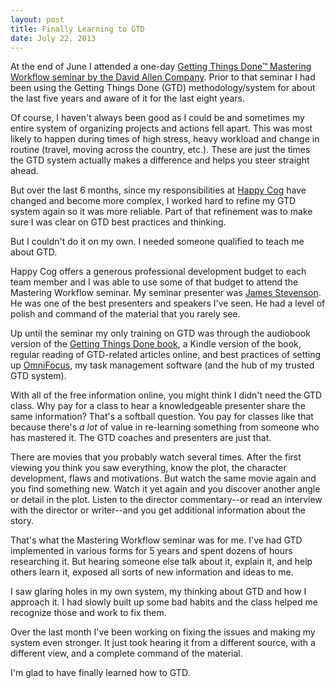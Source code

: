 ```yaml
---
layout: post
title: Finally Learning to GTD
date: July 22, 2013
--- 
```


At the end of June I attended a one-day [Getting Things Done&trade; Mastering Workflow seminar by the David Allen Company](http://www.davidco.com/individuals/public-seminars/mastering-workflow). Prior to that seminar I had been using the Getting Things Done (GTD) methodology/system for about the last five years and aware of it for the last eight years.

Of course, I haven't always been good as I could be and sometimes my entire system of organizing projects and actions fell apart. This was most likely to happen during times of high stress, heavy workload and change in routine (travel, moving across the country, etc.). These are just the times the GTD system actually makes a difference and helps you steer straight ahead.

But over the last 6 months, since my responsibilities at [Happy Cog](http://happycog.com) have changed and become more complex, I worked hard to refine my GTD system again so it was more reliable. Part of that refinement was to make sure I was clear on GTD best practices and thinking.

But I couldn't do it on my own. I needed someone qualified to teach me about GTD. 

Happy Cog offers a generous professional development budget to each team member and I was able to use some of that budget to attend the Mastering Workflow seminar. My seminar presenter was [James Stevenson](http://www.davidco.com/presenters-coaches). He was one of the best presenters and speakers I've seen. He had a level of polish and command of the material that you rarely see.

Up until the seminar my only training on GTD was through the audiobook version of the [Getting Things Done book](http://www.amazon.com/Getting-Things-Done-Stress-Free-Productivity/dp/0142000280), a Kindle version of the book, regular reading of GTD-related articles online, and best practices of setting up [OmniFocus](http://omnifocus.com), my task management software (and the hub of my trusted GTD system).

With all of the free information online, you might think I didn't need the GTD class. Why pay for a class to hear a knowledgeable presenter share the same information? That's a softball question. You pay for classes like that because there's _a lot_ of value in re-learning something from someone who has mastered it. The GTD coaches and presenters are just that.

There are movies that you probably watch several times. After the first viewing you think you saw everything, know the plot, the character development, flaws and motivations. But watch the same movie again and you find something new. Watch it yet again and you discover another angle or detail in the plot. Listen to the director commentary--or read an interview with the director or writer--and you get additional information about the story.

That's what the Mastering Workflow seminar was for me. I've had GTD implemented in various forms for 5 years and spent dozens of hours researching it. But hearing someone else talk about it, explain it, and help others learn it, exposed all sorts of new information and ideas to me. 

I saw glaring holes in my own system, my thinking about GTD and how I approach it. I had slowly built up some bad habits and the class helped me recognize those and work to fix them.

Over the last month I've been working on fixing the issues and making my system even stronger. It just took hearing it from a different source, with a different view, and a complete command of the material.

I'm glad to have finally learned how to GTD.